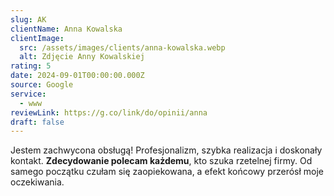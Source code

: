 ```yaml
---
slug: AK
clientName: Anna Kowalska
clientImage:
  src: /assets/images/clients/anna-kowalska.webp
  alt: Zdjęcie Anny Kowalskiej
rating: 5
date: 2024-09-01T00:00:00.000Z
source: Google
service:
  - www
reviewLink: https://g.co/link/do/opinii/anna
draft: false
---
```


Jestem zachwycona obsługą! Profesjonalizm, szybka realizacja i doskonały kontakt. **Zdecydowanie polecam każdemu**, kto szuka rzetelnej firmy. Od samego początku czułam się zaopiekowana, a efekt końcowy przerósł moje oczekiwania.
